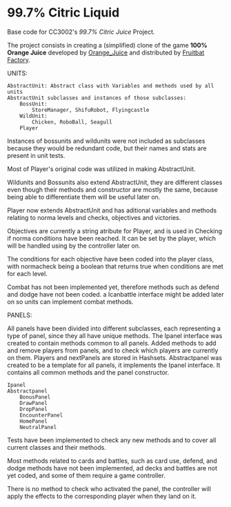 <!-- 1.0.3-b1 -->
# 99.7% Citric Liquid

Base code for CC3002's *99.7% Citric Juice* Project.

The project consists in creating a (simplified) clone of the game **100% Orange Juice**
developed by [Orange_Juice](http://daidai.moo.jp) and distributed by 
[Fruitbat Factory](https://fruitbatfactory.com).

UNITS:

	AbstractUnit: Abstract class with Variables and methods used by all units
	AbstractUnit subclasses and instances of those subclasses:
		BossUnit:
			StoreManager, ShifuRobot, Flyingcastle
		WildUnit:
			Chicken, RoboBall, Seagull
		Player

Instances of bossunits and wildunits were not included as subclasses because they would be redundant code, but their names and stats are present in unit tests.

Most of Player's original code was utilized in making AbstractUnit.

Wildunits and Bossunits also extend AbstractUnit, they are different classes even though their methods and constructor are mostly the same, because being able to differentiate
them will be useful later on.

Player now extends AbstractUnit and has aditional variables and methods relating to norma levels and checks, objectives and victories.

Objectives are currently a string atribute for Player, and is used in Checking if norma conditions have been reached. It can be set by the player, which will be handled
using by the controller later on.

The conditions for each objective have been coded into the player class, with normacheck being a boolean that returns true when conditions are met for each level.

Combat has not been implemented yet, therefore methods such as defend and dodge have not been coded. a Icanbattle interface might be added later on so units can implement combat methods.
	
PANELS:

All panels have been divided into different subclasses, each representing a type of panel, since they all have unique methods.
The Ipanel interface was created to contain methods common to all panels.
Added methods to add and remove players from panels, and to check which players are currently on them. Players and nextPanels are stored in Hashsets.
Abstractpanel was created to be a template for all panels, it implements the Ipanel interface. It contains all common methods and the panel constructor.
	
	Ipanel
	Abstractpanel
		BonusPanel
		DrawPanel
		DropPanel
		EncounterPanel
		HomePanel
		NeutralPanel


	
Tests have been implemented to check any new methods and to cover all current classes and their methods.

Most methods related to cards and battles, such as card use, defend, and dodge methods have not been implemented, ad decks and battles are not yet coded,
and some of them require a game controller.

There is no method to check who activated the panel, the controller will apply the effects to the corresponding player when they land on it.
